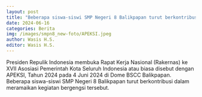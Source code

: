 ```yaml
---
layout: post
title: "Beberapa siswa-siswi SMP Negeri 8 Balikpapan turut berkontribusi dalam meramaikan kegiatan APEKSI"
date: 2024-06-16
categories: Berita
img: /images/smpn8_new-foto/APEKSI.jpeg 
author: Wasis H.S.
editor: Wasis H.S.
---
```


Presiden Repulik Indonesia membuka Rapat Kerja Nasional (Rakernas) ke XVII Asosiasi Pemerintah Kota Seluruh Indonesia atau biasa disebut dengan APEKSI, Tahun 2024 pada 4 Juni 2024 di Dome BSCC Balikpapan. Beberapa siswa-siswi SMP Negeri 8 Balikpapan turut berkontribusi dalam meramaikan kegiatan bergengsi tersebut.

